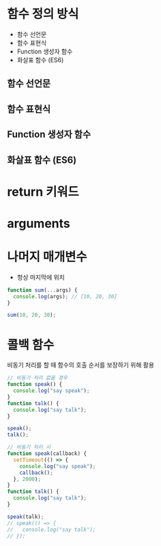 # 함수 정의 방식

- 함수 선언문
- 함수 표현식
- Function 생성자 함수
- 화살표 함수 (ES6)

## 함수 선언문

## 함수 표현식

## Function 생성자 함수

## 화살표 함수 (ES6)

# return 키워드

# arguments

# 나머지 매개변수

- 항상 마지막에 위치

```js
function sum(...args) {
  console.log(args); // [10, 20, 30]
}

sum(10, 20, 30);
```

# 콜백 함수

비동기 처리를 할 때 함수의 호출 순서를 보장하기 위해 활용

```js
// 비동기 처리 없을 경우
function speak() {
  console.log("say speak");
}
function talk() {
  console.log("say talk");
}

speak();
talk();

// 비동기 처리 시
function speak(callback) {
  setTimeout(() => {
    console.log("say speak");
    callback();
  }, 2000);
}
function talk() {
  console.log("say talk");
}

speak(talk);
// speak(() => {
//   console.log("say talk");
// });
```
